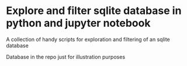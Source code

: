 # Explore and filter sqlite database in python and jupyter notebook

A collection of handy scripts for exploration and filtering of an sqlite database

Database in the repo just for illustration purposes
